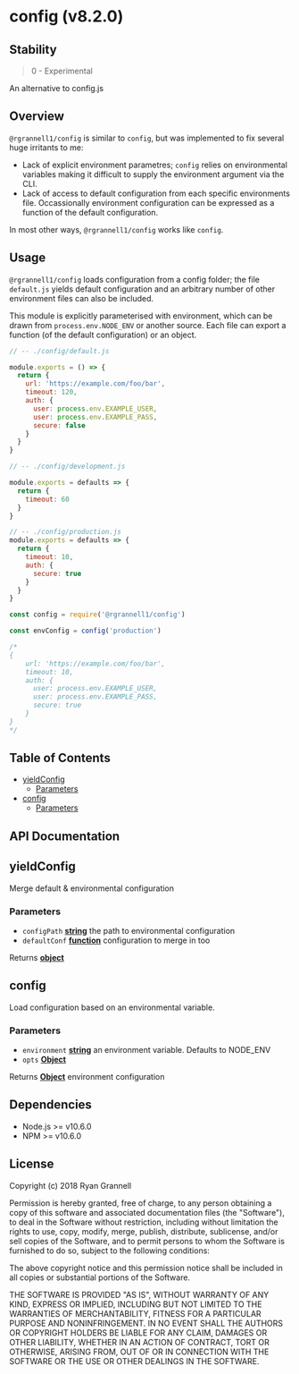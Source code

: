 
# config (v8.2.0)

## Stability

> 0 - Experimental

An alternative to config.js


## Overview

`@rgrannell1/config` is similar to `config`, but was implemented to fix several huge irritants to me:

- Lack of explicit environment parametres; `config` relies on environmental variables making it difficult to supply the environment argument via the CLI.
- Lack of access to default configuration from each specific environments file. Occassionally environment configuration can be expressed as a function of the default configuration.

In most other ways, `@rgrannell1/config` works like `config`.



## Usage

`@rgrannell1/config` loads configuration from a config folder; the file `default.js` yields default configuration and an arbitrary number of other environment files can also be included.

This module is explicitly parameterised with environment, which can be drawn from `process.env.NODE_ENV` or another source. Each file can export a function (of the default configuration) or an object.

```js
// -- ./config/default.js

module.exports = () => {
  return {
    url: 'https://example.com/foo/bar',
    timeout: 120,
    auth: {
      user: process.env.EXAMPLE_USER,
      user: process.env.EXAMPLE_PASS,
      secure: false
    }
  }
}
```
```js
// -- ./config/development.js

module.exports = defaults => {
  return {
    timeout: 60
  }
}
```
```js
// -- ./config/production.js
module.exports = defaults => {
  return {
    timeout: 10,
    auth: {
      secure: true
    }
  }
}
```

```js
const config = require('@rgrannell1/config')

const envConfig = config('production')

/*
{
    url: 'https://example.com/foo/bar',
    timeout: 10,
    auth: {
      user: process.env.EXAMPLE_USER,
      user: process.env.EXAMPLE_PASS,
      secure: true
    }
}
*/
```


## Table of Contents

- [yieldConfig](#yieldconfig)
  * [Parameters](#parameters)
- [config](#config)
  * [Parameters](#parameters-1)

## API Documentation

<!-- Generated by documentation.js. Update this documentation by updating the source code. -->

## yieldConfig

Merge default & environmental configuration

### Parameters

-   `configPath` **[string][1]** the path to environmental configuration
-   `defaultConf` **[function][2]** configuration to merge in too

Returns **[object][3]** 

## config

Load configuration based on an environmental variable.

### Parameters

-   `environment` **[string][1]** an environment variable. Defaults to NODE_ENV
-   `opts` **[Object][3]** 

Returns **[Object][3]** environment configuration

[1]: https://developer.mozilla.org/docs/Web/JavaScript/Reference/Global_Objects/String

[2]: https://developer.mozilla.org/docs/Web/JavaScript/Reference/Statements/function

[3]: https://developer.mozilla.org/docs/Web/JavaScript/Reference/Global_Objects/Object


## Dependencies

- Node.js >= v10.6.0
- NPM >= v10.6.0

## License

Copyright (c) 2018 Ryan Grannell

Permission is hereby granted, free of charge, to any person obtaining a copy of this software and associated documentation files (the "Software"), to deal in the Software without restriction, including without limitation the rights to use, copy, modify, merge, publish, distribute, sublicense, and/or sell copies of the Software, and to permit persons to whom the Software is furnished to do so, subject to the following conditions:

The above copyright notice and this permission notice shall be included in all copies or substantial portions of the Software.

THE SOFTWARE IS PROVIDED "AS IS", WITHOUT WARRANTY OF ANY KIND, EXPRESS OR IMPLIED, INCLUDING BUT NOT LIMITED TO THE WARRANTIES OF MERCHANTABILITY, FITNESS FOR A PARTICULAR PURPOSE AND NONINFRINGEMENT. IN NO EVENT SHALL THE AUTHORS OR COPYRIGHT HOLDERS BE LIABLE FOR ANY CLAIM, DAMAGES OR OTHER LIABILITY, WHETHER IN AN ACTION OF CONTRACT, TORT OR OTHERWISE, ARISING FROM, OUT OF OR IN CONNECTION WITH THE SOFTWARE OR THE USE OR OTHER DEALINGS IN THE SOFTWARE.
